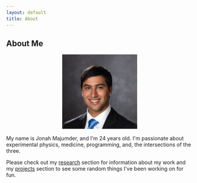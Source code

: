 ```yaml
---
layout: default
title: About
---
```


<h2>About Me</h2>

<div style="text-align: center;">
<img src="jonah.jpg" width="40%"/>
</div>

<p>My name is Jonah Majumder, and I'm 24 years old. I'm passionate about experimental physics, medicine, programming, and, the intersections of the three.</p>

<p>Please check out my <a href="research">research</a> section for information about my work and my <a href="projects">projects</a> section to see some random things I've been working on for fun.